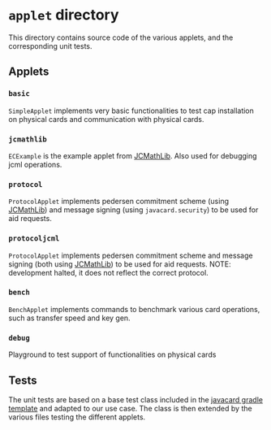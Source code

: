 # `applet` directory

This directory contains source code of the various applets, and the corresponding unit tests.

## Applets

### `basic`

`SimpleApplet` implements very basic functionalities to test cap installation on physical cards and communication with physical cards.

### `jcmathlib`

`ECExample` is the example applet from [JCMathLib](https://github.com/OpenCryptoProject/JCMathLib). Also used for debugging jcml operations.

### `protocol`

`ProtocolApplet` implements pedersen commitment scheme (using [JCMathLib](https://github.com/OpenCryptoProject/JCMathLib)) and message signing (using `javacard.security`) to be used for aid requests.

### `protocoljcml`

`ProtocolApplet` implements pedersen commitment scheme and message signing (both using [JCMathLib](https://github.com/OpenCryptoProject/JCMathLib)) to be used for aid requests. NOTE: development halted, it does not reflect the correct protocol.

### `bench`

`BenchApplet` implements commands to benchmark various card operations, such as transfer speed and key gen.

### `debug`

Playground to test support of functionalities on physical cards

## Tests

The unit tests are based on a base test class included in the [javacard gradle template](https://github.com/crocs-muni/javacard-gradle-template-edu) and adapted to our use case. The class is then extended by the various files testing the different applets.